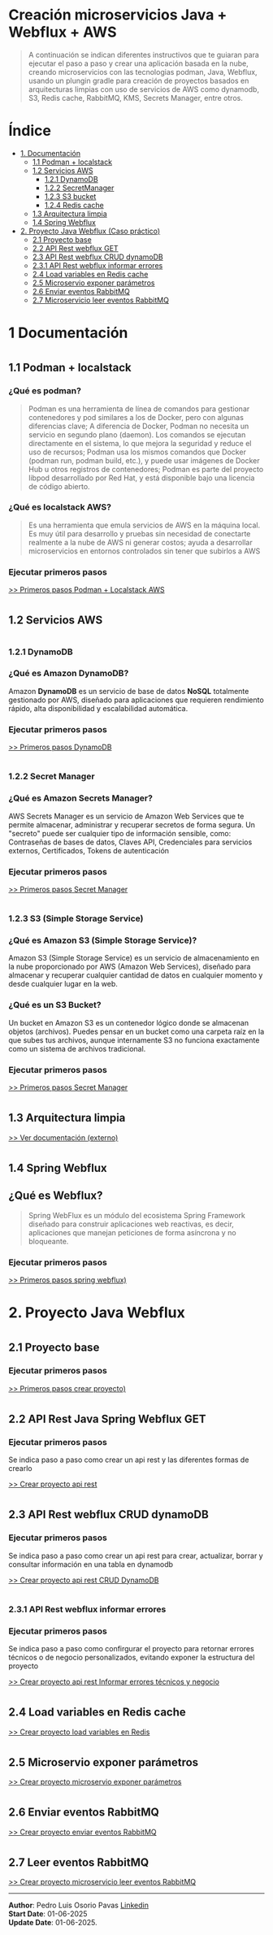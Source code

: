 # Creación microservicios Java + Webflux + AWS
> A continuación se indican diferentes instructivos que te guiaran para ejecutar el paso a paso y crear una aplicación basada en la nube, creando microservicios con las tecnologias podman, Java, Webflux, usando un plungin gradle para creación de proyectos basados en arquitecturas limpias con uso de servicios de AWS como dynamodb, S3, Redis cache, RabbitMQ, KMS, Secrets Manager, entre otros.

# **Índice**

* [1. Documentación](#id1)
  * [1.1 Podman + localstack](#id1-1)
  * [1.2 Servicios AWS](#id1-2)
    * [1.2.1 DynamoDB](#id1-2-1)
    * [1.2.2 SecretManager](#id1-2-2)
    * [1.2.3 S3 bucket](#id1-2-3)
    * [1.2.4 Redis cache](#id1-2-4)
  * [1.3 Arquitectura limpia](#id1-3)
  * [1.4 Spring Webflux](#id1-4)
* [2. Proyecto Java Webflux (Caso práctico)](#id2)
  * [2.1 Proyecto base](#id2-1)
  * [2.2 API Rest webflux GET](#id2-2)
  * [2.3 API Rest webflux CRUD dynamoDB](#id2-3)
  * [2.3.1 API Rest webflux informar errores](#id2-3-1)
  * [2.4 Load variables en Redis cache](#id2-4)
  * [2.5 Microservio exponer parámetros](#id2-5)
  * [2.6 Enviar eventos RabbitMQ](#id2-6)
  * [2.7 Microservicio leer eventos RabbitMQ](#id2-7)

# <div id='id1'/>
# 1 Documentación

# <div id='id1-1'/>
## 1.1 Podman + localstack

### ¿Qué es podman?

> Podman es una herramienta de línea de comandos para gestionar contenedores y pod similares a los de Docker, pero con algunas diferencias clave; A diferencia de Docker, Podman no necesita un servicio en segundo plano (daemon). Los comandos se ejecutan directamente en el sistema, lo que mejora la seguridad y reduce el uso de recursos; Podman usa los mismos comandos que Docker (podman run, podman build, etc.), y puede usar imágenes de Docker Hub u otros registros de contenedores; Podman es parte del proyecto libpod desarrollado por Red Hat, y está disponible bajo una licencia de código abierto.

### ¿Qué es localstack AWS?

> Es una herramienta que emula servicios de AWS en la máquina local. Es muy útil para desarrollo y pruebas sin necesidad de conectarte realmente a la nube de AWS ni generar costos; ayuda a desarrollar microservicios en entornos controlados sin tener que subirlos a AWS

### Ejecutar primeros pasos

[>> Primeros pasos Podman + Localstack AWS](1-1-podman-localstack-aws.md)

# <div id='id1-2'/>
## 1.2 Servicios AWS

# <div id='id1-2-1'/>
### 1.2.1 DynamoDB

### ¿Qué es Amazon DynamoDB?

Amazon **DynamoDB** es un servicio de base de datos **NoSQL** totalmente gestionado por AWS, diseñado para aplicaciones que requieren rendimiento rápido, alta disponibilidad y escalabilidad automática.

### Ejecutar primeros pasos

[>> Primeros pasos DynamoDB](1-2-1-dynamodb.md)

# <div id='id1-2-2'/>
### 1.2.2 Secret Manager

### ¿Qué es Amazon Secrets Manager?

AWS Secrets Manager es un servicio de Amazon Web Services que te permite almacenar, administrar y recuperar secretos de forma segura. Un "secreto" puede ser cualquier tipo de información sensible, como: Contraseñas de bases de datos, Claves API, Credenciales para servicios externos, Certificados, Tokens de autenticación

### Ejecutar primeros pasos

[>> Primeros pasos Secret Manager](1-2-2-secret-manager.md)

# <div id='id1-2-3'/>
### 1.2.3 S3 (Simple Storage Service)

### ¿Qué es Amazon S3 (Simple Storage Service)?

Amazon S3 (Simple Storage Service) es un servicio de almacenamiento en la nube proporcionado por AWS (Amazon Web Services), diseñado para almacenar y recuperar cualquier cantidad de datos en cualquier momento y desde cualquier lugar en la web.

### ¿Qué es un S3 Bucket?

Un bucket en Amazon S3 es un contenedor lógico donde se almacenan objetos (archivos). Puedes pensar en un bucket como una carpeta raíz en la que subes tus archivos, aunque internamente S3 no funciona exactamente como un sistema de archivos tradicional.

### Ejecutar primeros pasos

[>> Primeros pasos Secret Manager](1-2-2-secret-manager.md)


[](README-SERVICIO-RABBITMQ.md)
[](README-WIREMOCK.md)
[](README-KAFKA.md)
[](README-KUBERNETES.md)

# <div id='id1-3'/>
## 1.3 Arquitectura limpia

[>> Ver documentación (externo)](https://medium.com/bancolombia-tech/clean-architecture-aislando-los-detalles-4f9530f35d7a)

# <div id='id1-4'/>
## 1.4 Spring Webflux

## ¿Qué es Webflux?
> Spring WebFlux es un módulo del ecosistema Spring Framework diseñado para construir aplicaciones web reactivas, es decir, aplicaciones que manejan peticiones de forma asíncrona y no bloqueante.

### Ejecutar primeros pasos

[>> Primeros pasos spring webflux)](1-3-spring-webflux.md)

# <div id='id2'/>
# 2. Proyecto Java Webflux

# <div id='id2-1'/>
## 2.1 Proyecto base

### Ejecutar primeros pasos

[>> Primeros pasos crear proyecto)](2-1-crear-proyecto-base.md)

# <div id='id2-2'/>
## 2.2 API Rest Java Spring Webflux GET

### Ejecutar primeros pasos

Se indica paso a paso como crear un api rest y las diferentes formas de crearlo

[>> Crear proyecto api rest](2-2-crear-api-rest.md)

# <div id='id2-3'/>
## 2.3 API Rest webflux CRUD dynamoDB

### Ejecutar primeros pasos

Se indica paso a paso como crear un api rest para crear, actualizar, borrar y consultar información en una tabla en dynamodb

[>> Crear proyecto api rest CRUD DynamoDB](2-3-crear-api-rest-crud-dynamodb.md)

# <div id='id2-3-1'/>
### 2.3.1 API Rest webflux informar errores

### Ejecutar primeros pasos

Se indica paso a paso como confirgurar el proyecto para retornar errores técnicos o de negocio personalizados, evitando exponer la estructura del proyecto

[>> Crear proyecto api rest Informar errores técnicos y negocio](2-3-1-crear-api-rest-informar-errores.md)

# <div id='id2-4'/>
## 2.4 Load variables en Redis cache

[>> Crear proyecto load variables en Redis](2-4-crear-load-variables-redis.md)

# <div id='id2-5'/>
## 2.5 Microservio exponer parámetros

[>> Crear proyecto microservio exponer parámetros](2-5-crear-ms-exponer-parametros.md)

# <div id='id2-6'/>
## 2.6 Enviar eventos RabbitMQ

[>> Crear proyecto enviar eventos RabbitMQ](2-6-crear-enviar-eventos-rabbit,q.md)

# <div id='id2-7'/>
## 2.7 Leer eventos RabbitMQ

[>> Crear proyecto microservicio leer eventos RabbitMQ](2-7-crear-ms-leer-eventos-rabbit,q.md)

---

**Author**: Pedro Luis Osorio Pavas [Linkedin](https://www.linkedin.com/in/pedro-luis-osorio-pavas-68b3a7106)  
**Start Date**: 01-06-2025  
**Update Date**: 01-06-2025.